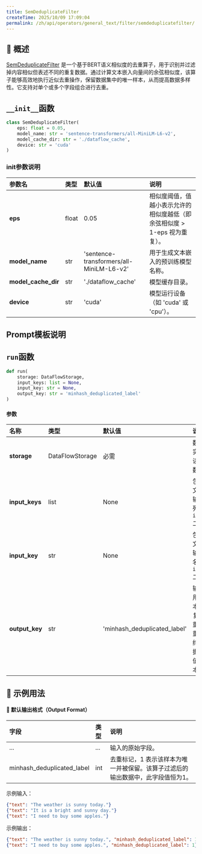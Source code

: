 ```yaml
---
title: SemDeduplicateFilter
createTime: 2025/10/09 17:09:04
permalink: /zh/api/operators/general_text/filter/semdeduplicatefilter/
---
```


## 📘 概述

[SemDeduplicateFilter](https://github.com/OpenDCAI/DataFlow/blob/main/dataflow/operators/quality/sem_deduplicate_filter.py) 是一个基于BERT语义相似度的去重算子，用于识别并过滤掉内容相似但表述不同的重复数据。通过计算文本嵌入向量间的余弦相似度，该算子能够高效地执行近似去重操作，保留数据集中的唯一样本，从而提高数据多样性。它支持对单个或多个字段组合进行去重。

## `__init__`函数

```python
class SemDeduplicateFilter(
    eps: float = 0.05, 
    model_name: str = 'sentence-transformers/all-MiniLM-L6-v2', 
    model_cache_dir: str = './dataflow_cache', 
    device: str = 'cuda'
)
```

### init参数说明

| 参数名              | 类型  | 默认值                                     | 说明                                                       |
| :------------------ | :---- | :----------------------------------------- | :--------------------------------------------------------- |
| **eps**             | float | 0.05                                       | 相似度阈值，值越小表示允许的相似度越低（即余弦相似度 > 1-eps 视为重复）。 |
| **model_name**      | str   | 'sentence-transformers/all-MiniLM-L6-v2'   | 用于生成文本嵌入的预训练模型名称。                         |
| **model_cache_dir** | str   | './dataflow_cache'                         | 模型缓存目录。                                             |
| **device**          | str   | 'cuda'                                     | 模型运行设备（如 'cuda' 或 'cpu'）。                       |

## Prompt模板说明

## `run`函数

```python
def run(
    storage: DataFlowStorage, 
    input_keys: list = None, 
    input_key: str = None, 
    output_key: str = 'minhash_deduplicated_label'
)
```

#### 参数

| 名称         | 类型            | 默认值                       | 说明                                                         |
| :----------- | :-------------- | :--------------------------- | :----------------------------------------------------------- |
| **storage**  | DataFlowStorage | 必需                         | 数据流存储实例，负责读取与写入数据。                         |
| **input_keys** | list          | None                         | 包含待去重文本的多个输入字段名列表，与 `input_key` 二选一。    |
| **input_key**  | str           | None                         | 包含待去重文本的单个输入字段名，与 `input_keys` 二选一。     |
| **output_key** | str           | 'minhash_deduplicated_label' | 输出列名，用于标记样本是否为重复（1 为非重复，0 为重复）。最终输出的数据中只包含值为1的样本。 |

## 🧠 示例用法

#### 🧾 默认输出格式（Output Format）

| 字段                       | 类型 | 说明                                                         |
| :------------------------- | :--- | :----------------------------------------------------------- |
| ...                        | ...  | 输入的原始字段。                                             |
| minhash_deduplicated_label | int  | 去重标记，1 表示该样本为唯一并被保留。该算子过滤后的输出数据中，此字段值恒为1。 |

示例输入：
```json
{"text": "The weather is sunny today."}
{"text": "It is a bright and sunny day."}
{"text": "I need to buy some apples."}
```

示例输出：
```json
{"text": "The weather is sunny today.", "minhash_deduplicated_label": 1}
{"text": "I need to buy some apples.", "minhash_deduplicated_label": 1}
```
